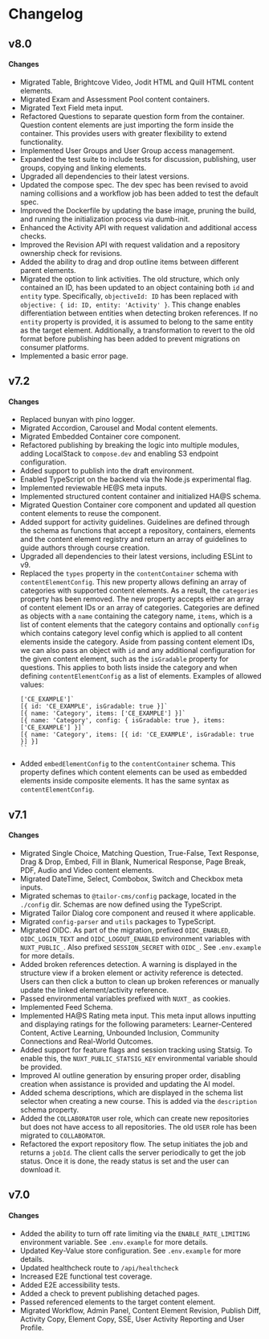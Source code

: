# Changelog

## v8.0

#### Changes
- Migrated Table, Brightcove Video, Jodit HTML and Quill HTML content elements.
- Migrated Exam and Assessment Pool content containers.
- Migrated Text Field meta input.
- Refactored Questions to separate question form from the container. Question 
  content elements are just importing the form inside the container. This
  provides users with greater flexibility to extend functionality.
- Implemented User Groups and User Group access management.
- Expanded the test suite to include tests for discussion, publishing, user 
  groups, copying and linking elements.
- Upgraded all dependencies to their latest versions.
- Updated the compose spec. The dev spec has been revised to avoid naming 
  collisions and a workflow job has been added to test the default spec.
- Improved the Dockerfile by updating the base image, pruning the build, and 
  running the initialization process via dumb-init.
- Enhanced the Activity API with request validation and additional access checks.
- Improved the Revision API with request validation and a repository ownership
  check for revisions.
- Added the ability to drag and drop outline items between different parent 
  elements.
- Migrated the option to link activities. The old structure, which only 
  contained an ID, has been updated to an object containing both `id` and 
  `entity` type. Specifically, `objectiveId: ID` has been replaced with 
  `objective: { id: ID, entity: 'Activity' }`. This change enables 
  differentiation between entities when detecting broken references. If no 
  `entity` property is provided, it is assumed to belong to the same entity as 
  the target element. Additionally, a transformation to revert to the old format 
  before publishing has been added to prevent migrations on consumer platforms.
- Implemented a basic error page.

## v7.2

#### Changes
- Replaced bunyan with pino logger.
- Migrated Accordion, Carousel and Modal content elements.
- Migrated Embedded Container core component.
- Refactored publishing by breaking the logic into multiple modules, adding 
  LocalStack to `compose.dev` and enabling S3 endpoint configuration.
- Added support to publish into the draft environment.
- Enabled TypeScript on the backend via the Node.js experimental flag.
- Implemented reviewable HE@S meta inputs.
- Implemented structured content container and initialized HA@S schema.
- Migrated Question Container core component and updated all question 
  content elements to reuse the component.
- Added support for activity guidelines. Guidelines are defined through the 
  schema as functions that accept a repository, containers, elements and the 
  content element registry and return an array of guidelines to guide authors 
  through course creation.
- Upgraded all dependencies to their latest versions, including ESLint to v9.
- Replaced the `types` property in the `contentContainer` schema with 
  `contentElementConfig`. This new property allows defining an array of 
  categories with supported content elements. As a result, the `categories` 
  property has been removed. The new property accepts either an array of content 
  element IDs or an array of categories. Categories are defined as objects with 
  a `name` containing the category name, `items`, which is a list of content 
  elements that the category contains and optionally `config` which contains 
  category level config which is applied to all content elements inside the 
  category. Aside from passing content element IDs, we can also pass an object 
  with `id` and any additional configuration for the given content element, such 
  as the `isGradable` property for questions. This applies to both lists inside
  the category and when defining `contentElementConfig` as a list of elements. 
  Examples of allowed values: 
  ```
  ['CE_EXAMPLE']`
  [{ id: 'CE_EXAMPLE', isGradable: true }]`
  [{ name: 'Category', items: ['CE_EXAMPLE'] }]`
  [{ name: 'Category', config: { isGradable: true }, items: ['CE_EXAMPLE'] }]`
  [{ name: 'Category', items: [{ id: 'CE_EXAMPLE', isGradable: true }] }]
  ``
- Added `embedElementConfig` to the `contentContainer` schema. This property 
  defines which content elements can be used as embedded elements inside 
  composite elements. It has the same syntax as `contentElementConfig`.

## v7.1

#### Changes
- Migrated Single Choice, Matching Question, True-False, Text Response, Drag & 
  Drop, Embed, Fill in Blank, Numerical Response, Page Break, PDF, Audio and 
  Video content elements.
- Migrated DateTime, Select, Combobox, Switch and Checkbox meta inputs.
- Migrated schemas to `@tailor-cms/config` package, located in the `./config`
  dir. Schemas are now defined using the TypeScript.
- Migrated Tailor Dialog core component and reused it where applicable.
- Migrated `config-parser` and `utils` packages to TypeScript.
- Migrated OIDC. As part of the migration, prefixed `OIDC_ENABLED`, 
  `OIDC_LOGIN_TEXT` and `OIDC_LOGOUT_ENABLED` environment variables with 
  `NUXT_PUBLIC_`. Also prefixed `SESSION_SECRET` with `OIDC_`. 
  See `.env.example` for more details.
- Added broken references detection. A warning is displayed in the structure 
  view if a broken element or activity reference is detected. Users can then 
  click a button to clean up broken references or manually update the linked 
  element/activity reference.
- Passed environmental variables prefixed with `NUXT_` as cookies.
- Implemented Feed Schema.
- Implemented HA@S Rating meta input. This meta input allows inputting and 
  displaying ratings for the following parameters: Learner-Centered Content, 
  Active Learning, Unbounded Inclusion, Community Connections and Real-World 
  Outcomes.
- Added support for feature flags and session tracking using Statsig. To enable 
  this, the `NUXT_PUBLIC_STATSIG_KEY` environmental variable should be provided.
- Improved AI outline generation by ensuring proper order, disabling creation 
  when assistance is provided and updating the AI model.
- Added schema descriptions, which are displayed in the schema list selector 
  when creating a new course. This is added via the `description` schema 
  property.
- Added the `COLLABORATOR` user role, which can create new repositories but does 
  not have access to all repositories. The old `USER` role has been migrated to 
  `COLLABORATOR`.
- Refactored the export repository flow. The setup initiates the job and returns 
  a `jobId`. The client calls the server periodically to get the job status. 
  Once it is done, the ready status is set and the user can download it.

## v7.0

#### Changes
- Added the ability to turn off rate limiting via the `ENABLE_RATE_LIMITING`
  environment variable. See `.env.example` for more details.
- Updated Key-Value store configuration. See `.env.example` for more details.
- Updated healthcheck route to `/api/healthcheck`
- Increased E2E functional test coverage.
- Added E2E accessibility tests.
- Added a check to prevent publishing detached pages.
- Passed referenced elements to the target content element.
- Migrated Workflow, Admin Panel, Content Element Revision, Publish Diff, 
  Activity Copy, Element Copy, SSE, User Activity Reporting and User Profile.
